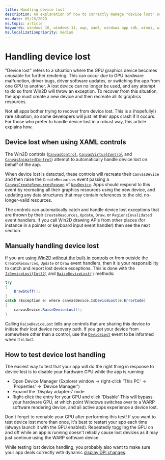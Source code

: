 ```yaml
---
title: Handling device lost
description: An explanation of how to correctly manage "device lost" scenarios with Win2D.
ms.date: 05/28/2023
ms.topic: article
keywords: windows 10, windows 11, uwp, xaml, windows app sdk, winui, windows ui, graphics, games, effect win2d d2d d2d1 direct2d interop cpp csharp
ms.localizationpriority: medium
---
```


# Handling device lost

"Device lost" refers to a situation where the GPU graphics device becomes unusable for further rendering. This can occur due to GPU hardware malfunction, driver bugs, driver software updates, or switching the app from one GPU to another. A lost device can no longer be used, and any attempt to do so from Win2D will throw an exception. To recover from this situation, the app must create a new device and then recreate all its graphics resources.

Not all apps bother trying to recover from device lost. This is a (hopefully!) rare situation, so some developers will just let their apps crash if it occurs. For those who prefer to handle device lost in a robust way, this article explains how.

## Device lost when using XAML controls

The Win2D controls ([`CanvasControl`](https://microsoft.github.io/Win2D/WinUI2/html/T_Microsoft_Graphics_Canvas_UI_Xaml_CanvasControl.htm), [`CanvasVirtualControl`](https://microsoft.github.io/Win2D/WinUI2/html/T_Microsoft_Graphics_Canvas_UI_Xaml_CanvasVirtualControl.htm) and [`CanvasAnimatedControl`](https://microsoft.github.io/Win2D/WinUI2/html/T_Microsoft_Graphics_Canvas_UI_Xaml_CanvasAnimatedControl.htm)) attempt to automatically handle device lost on behalf of the app.

When device lost is detected, these controls will recreate their `CanvasDevice` and then raise the `CreateResources` event passing a [`CanvasCreateResourcesReason`](https://microsoft.github.io/Win2D/WinUI2/html/T_Microsoft_Graphics_Canvas_UI_CanvasCreateResourcesReason.htm) of [`NewDevice`](https://microsoft.github.io/Win2D/WinUI2/html/T_Microsoft_Graphics_Canvas_UI_CanvasCreateResourcesReason.htm). Apps should respond to this event by recreating all their graphics resources using the new device, and updating any data structures that may contain references to the old, no-longer-valid resources.

The controls can automatically catch and handle device lost exceptions that are thrown by their `CreateResources`, `Update`, `Draw`, or `RegionsInvalidated` event handlers. If you call Win2D drawing APIs from other places (for instance in a pointer or keyboard input event handler) then see the next section.

## Manually handling device lost

If you are [using Win2D without the built-in controls](https://microsoft.github.io/Win2D/WinUI2/html/WithoutControls.htm) or from outside the `CreateResources`, `Update` or `Draw` event handlers, then it is your responsibility to catch and report lost device exceptions. This is done with the [`IsDeviceLost(Int32)`](https://microsoft.github.io/Win2D/WinUI2/html/M_Microsoft_Graphics_Canvas_CanvasDevice_IsDeviceLost.htm) and [`RaiseDeviceLost()`](https://microsoft.github.io/Win2D/WinUI2/html/M_Microsoft_Graphics_Canvas_CanvasDevice_RaiseDeviceLost.htm) methods:

```csharp
try
{
    DrawStuff();
}
catch (Exception e) where canvasDevice.IsDeviceLost(e.ErrorCode)
{
    canvasDevice.RaiseDeviceLost();
}
```

Calling `RaiseDeviceLost` tells any controls that are sharing this device to initiate their lost device recovery path. If you got your device from somewhere other than a control, use the [`DeviceLost`](https://microsoft.github.io/Win2D/WinUI2/html/E_Microsoft_Graphics_Canvas_CanvasDevice_DeviceLost.htm) event to be informed when it is lost.

## How to test device lost handling

The easiest way to test that your app will do the right thing in response to device lost is to disable your hardware GPU while the app is running:

- Open Device Manager (Explorer window -> right-click 'This PC' -> 'Properties' -> 'Device Manager')
- Expand the 'Display adapters' node
- Right-click the entry for your GPU and click 'Disable'
This will bypass your hardware GPU, at which point Windows switches over to a WARP software rendering device, and all active apps experience a device lost.

Don't forget to reenable your GPU after performing this test! If you want to test device lost more than once, it's best to restart your app each time (always launch it with the GPU enabled). Repeatedly toggling the GPU on and off while an app is running doesn't reliably cause lost devices as it may just continue using the WARP software device.

While testing lost device handling, you probably also want to make sure your app deals correctly with dynamic [display DPI changes](./dpi-and-dips.md).